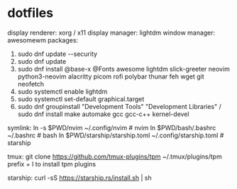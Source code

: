 # dotfiles
display renderer: xorg / x11
display manager: lightdm
window manager: awesomewm
packages:
1. sudo dnf update --security
2. sudo dnf update
3. sudo dnf install @base-x @Fonts awesome lightdm slick-greeter neovim python3-neovim alacritty picom rofi polybar thunar feh wget git neofetch
4. sudo systemctl enable lightdm
5. sudo systemctl set-default graphical.target
6. sudo dnf groupinstall "Development Tools" "Development Libraries" / sudo dnf install make automake gcc gcc-c++ kernel-devel

symlink:
ln -s $PWD/nvim ~/.config/nvim                              # nvim
ln $PWD/bash/.bashrc ~/.bashrc                              # bash
ln $PWD/starship/starship.toml ~/.config/starship.toml      # starship

tmux:
git clone https://github.com/tmux-plugins/tpm ~/.tmux/plugins/tpm
prefix + I to install tpm plugins

starship:
curl -sS https://starship.rs/install.sh | sh
